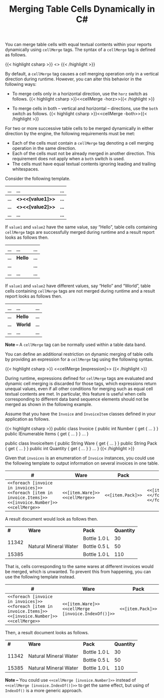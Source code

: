 ﻿---
title: Merging Table Cells Dynamically in C#
articleTitle: Merging Table Cells Dynamically
linktitle: Merging Table Cells Dynamically
description: "Merge table cells with equal textual contents when building a report C#."
type: docs
weight: 100
url: /net/merging-table-cells-dynamically/
aliases: [/net/template-syntax/#merging-table-cells-dynamically]
---

You can merge table cells with equal textual contents within your reports dynamically using `cellMerge` tags. The syntax of a `cellMerge` tag is defined as follows.

{{< highlight csharp >}}
<<cellMerge>>
{{< /highlight >}}

By default, a `cellMerge` tag causes a cell merging operation only in a vertical direction during runtime. However, you can alter this behavior in the following ways:

- To merge cells only in a horizontal direction, use the `horz` switch as follows.
{{< highlight csharp >}}<<cellMerge -horz>>{{< /highlight >}}

- To merge cells in both – vertical and horizontal – directions, use the `both` switch as follows.
{{< highlight csharp >}}<<cellMerge -both>>{{< /highlight >}}

For two or more successive table cells to be merged dynamically in either direction by the engine, the following requirements must be met:

- Each of the cells must contain a `cellMerge` tag denoting a cell merging operation in the same direction.
- Each of the cells must not be already merged in another direction. This requirement does not apply when a `both` switch is used.
- The cells must have equal textual contents ignoring leading and trailing whitespaces.

Consider the following template.

|...|...|...|
| :- | :- | :- |
|**...**|**<<cellMerge>><<[value1]>>**|**...**|
|**...**|**<<cellMerge>><<[value2]>>**|**...**|
|**...**|**...**|**...**|


If `value1` and `value2` have the same value, say “Hello”, table cells containing `cellMerge` tags are successfully merged during runtime and a result report looks as follows then.

|...|...|...|
| :- | :- | :- |
|**...**|**Hello**|**...**|
|**...**||**...**|
|**...**|**...**|**...**|

If `value1` and `value2` have different values, say “Hello” and “World”, table cells containing `cellMerge` tags are not merged during runtime and a result report looks as follows then.

|...|...|...|
| :- | :- | :- |
|**...**|**Hello**|**...**|
|**...**|**World**|**...**|
|**...**|**...**|**...**|

**Note –** A `cellMerge` tag can be normally used within a table data band.

You can define an additional restriction on dynamic merging of table cells by providing an expression for a `cellMerge` tag using the following syntax.

{{< highlight csharp >}}
<<cellMerge [expression]>>
{{< /highlight >}}

During runtime, expressions defined for `cellMerge` tags are evaluated and dynamic cell merging is discarded for those tags, which expressions return unequal values, even if all other conditions for merging such as equal cell textual contents are met. In particular, this feature is useful when cells corresponding to different data band sequence elements should not be merged as shown in the following example.

Assume that you have the `Invoice` and `InvoiceItem` classes defined in your application as follows.

{{< highlight csharp >}}
public class Invoice
{
	public int Number { get { ... } }
	public IEnumerable<InvoiceItem> Items { get { ... } }
	...
}

public class InvoiceItem
{
	public String Ware { get { ... } }
	public String Pack { get { ... } }
	public int Quantity { get { ... } }
	...
}
{{< /highlight >}}

Given that `invoices` is an enumeration of `Invoice` instances, you could use the following template to output information on several invoices in one table.

| #                                                            | Ware                           | Pack              | Quantity                                      |
| ------------------------------------------------------------ | ------------------------------ | ----------------- | --------------------------------------------- |
| `<<foreach [invoice in invoices]>><<foreach [item in invoice.Items]>><<[invoice.Number]>><<cellMerge>>` | `<<[item.Ware]>><<cellMerge>>` | `<<[item.Pack]>>` | `<<[item.Quantity]>><</foreach>><</foreach>>` |

A result document would look as follows then.

<table>
	<tbody>
		<tr>
			<td><b>#</b></td>
			<td><b>Ware</b></td>
			<td><b>Pack</b></td>
			<td><b>Quantity</b></td>
		</tr>
		<tr>
			<td rowspan="2">11342</td>
			<td rowspan="3">Natural Mineral Water</td>
			<td>Bottle 1.0 L</td>
			<td>30</td>
		</tr>
		<tr>
			<td>Bottle 0.5 L</td>
			<td>50</td>
		</tr>
		<tr>
			<td>15385</td>
			<td>Bottle 1.0 L</td>
			<td>110</td>
		</tr>
	</tbody>
</table>

That is, cells corresponding to the same wares at different invoices would be merged, which is unwanted. To prevent this from happening, you can use the following template instead.

| #                                                            | Ware                                               | Pack              | Quantity                                      |
| ------------------------------------------------------------ | -------------------------------------------------- | ----------------- | --------------------------------------------- |
| `<<foreach [invoice in invoices]>><<foreach [item in invoice.Items]>><<[invoice.Number]>><<cellMerge>>` | `<<[item.Ware]>><<cellMerge [invoice.IndexOf()]>>` | `<<[item.Pack]>>` | `<<[item.Quantity]>><</foreach>><</foreach>>` |

Then, a result document looks as follows.

<table>
	<tbody>
		<tr>
			<td><b>#</b></td>
			<td><b>Ware</b></td>
			<td><b>Pack</b></td>
			<td><b>Quantity</b></td>
		</tr>
		<tr>
			<td rowspan="2">11342</td>
			<td rowspan="2">Natural Mineral Water</td>
			<td>Bottle 1.0 L</td>
			<td>30</td>
		</tr>
		<tr>
			<td>Bottle 0.5 L</td>
			<td>50</td>
		</tr>
		<tr>
			<td>15385</td>
      <td>Natural Mineral Water</td>
			<td>Bottle 1.0 L</td>
			<td>110</td>
		</tr>
	</tbody>
</table>

**Note –** You could use `<<cellMerge [invoice.Number]>>` instead of `<<cellMerge [invoice.IndexOf()]>>` to get the same effect, but using of `IndexOf()` is a more generic approach.
